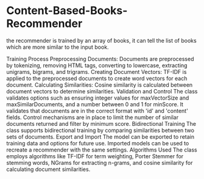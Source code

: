 # Content-Based-Books-Recommender
the recommender is trained by an array of books, it can tell the list of books which are more similar to the input book.


Training Process
Preprocessing Documents:
Documents are preprocessed by tokenizing, removing HTML tags, converting to lowercase, extracting unigrams, bigrams, and trigrams.
Creating Document Vectors:
TF-IDF is applied to the preprocessed documents to create word vectors for each document.
Calculating Similarities:
Cosine similarity is calculated between document vectors to determine similarities.
Validation and Control
The class validates options such as ensuring integer values for maxVectorSize and maxSimilarDocuments, and a number between 0 and 1 for minScore.
It validates that documents are in the correct format with 'id' and 'content' fields.
Control mechanisms are in place to limit the number of similar documents returned and filter by minimum score.
Bidirectional Training
The class supports bidirectional training by comparing similarities between two sets of documents.
Export and Import
The model can be exported to retain training data and options for future use.
Imported models can be used to recreate a recommender with the same settings.
Algorithms Used
The class employs algorithms like TF-IDF for term weighting, Porter Stemmer for stemming words, NGrams for extracting n-grams, and cosine similarity for calculating document similarities.

